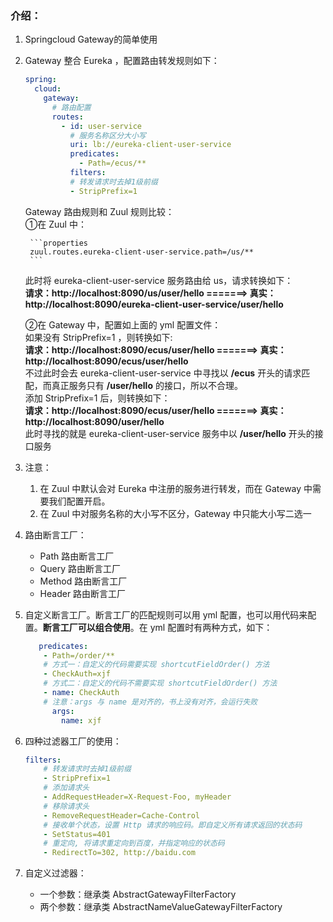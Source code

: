 ### 介绍：
1. Springcloud Gateway的简单使用
2. Gateway 整合 Eureka ，配置路由转发规则如下：
    ```yaml
    spring:
      cloud:
        gateway:
          # 路由配置
          routes:
            - id: user-service
              # 服务名称区分大小写
              uri: lb://eureka-client-user-service
              predicates:
                - Path=/ecus/**
              filters:
              # 转发请求时去掉1级前缀
              - StripPrefix=1
    ```
    Gateway 路由规则和 Zuul 规则比较：<br>
    ①在 Zuul 中：
    
        ```properties
        zuul.routes.eureka-client-user-service.path=/us/**
        ```
    此时将 eureka-client-user-service 服务路由给 us，请求转换如下：<br>
    **请求：http://localhost:8090/us/user/hello =======> 真实：http://localhost:8090/eureka-client-user-service/user/hello**
    
    ②在 Gateway 中，配置如上面的 yml 配置文件：<br>
    如果没有 StripPrefix=1 ，则转换如下:<br>
    **请求：http://localhost:8090/ecus/user/hello =======> 真实：http://localhost:8090/ecus/user/hello** <br>
    不过此时会去 eureka-client-user-service 中寻找以 **/ecus** 开头的请求匹配，而真正服务只有 **/user/hello** 的接口，所以不合理。<br>
    添加 StripPrefix=1 后，则转换如下：<br>
    **请求：http://localhost:8090/ecus/user/hello =======> 真实：http://localhost:8090/user/hello** <br>
    此时寻找的就是 eureka-client-user-service 服务中以 **/user/hello** 开头的接口服务
3. 注意：
    1. 在 Zuul 中默认会对 Eureka 中注册的服务进行转发，而在 Gateway 中需要我们配置开启。
    2. 在 Zuul 中对服务名称的大小写不区分，Gateway 中只能大小写二选一
4. 路由断言工厂：
    - Path 路由断言工厂
    - Query 路由断言工厂
    - Method 路由断言工厂
    - Header 路由断言工厂
5. 自定义断言工厂。断言工厂的匹配规则可以用 yml 配置，也可以用代码来配置。**断言工厂可以组合使用**。在 yml 配置时有两种方式，如下：
    ```yaml
       predicates:
        - Path=/order/**
        # 方式一：自定义的代码需要实现 shortcutFieldOrder() 方法
        - CheckAuth=xjf
        # 方式二：自定义的代码不需要实现 shortcutFieldOrder() 方法
        - name: CheckAuth
        # 注意：args 与 name 是对齐的，书上没有对齐，会运行失败
          args:
            name: xjf
    ```
6. 四种过滤器工厂的使用：
    ```yaml
    filters:
        # 转发请求时去掉1级前缀
        - StripPrefix=1
        # 添加请求头
        - AddRequestHeader=X-Request-Foo, myHeader
        # 移除请求头
        - RemoveRequestHeader=Cache-Control
        # 接收单个状态，设置 Http 请求的响应码。即自定义所有请求返回的状态码
        - SetStatus=401
        # 重定向, 将请求重定向到百度，并指定响应的状态码
        - RedirectTo=302, http://baidu.com
    ```
7. 自定义过滤器：<br>
    - 一个参数：继承类 AbstractGatewayFilterFactory
    - 两个参数：继承类 AbstractNameValueGatewayFilterFactory


